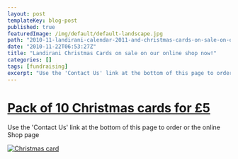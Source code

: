 ```yaml
---
layout: post
templateKey: blog-post
published: true
featuredImage: /img/default/default-landscape.jpg
path: "2010-11-landirani-calendar-2011-and-christmas-cards-on-sale-on-our-online-shop-now"
date: "2010-11-22T06:53:27Z"
title: "Landirani Christmas Cards on sale on our online shop now!"
categories: []
tags: [fundraising]
excerpt: "Use the 'Contact Us' link at the bottom of this page to order or the online Shop page"
---
```


# [**Pack of 10 Christmas cards for £5**](/shop/)

Use the 'Contact Us' link at the bottom of this page to order or the online Shop page

[![](https://f000.backblazeb2.com/file/avm-wp-uploads/2010/11/christmas-card.jpg "Christmas card")](https://www.landirani.org/news/2010/11/22/landirani-calendar-2011-and-christmas-cards-on-sale-on-our-online-shop-now/christmas-card-2/)
